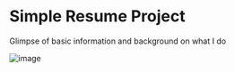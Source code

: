 # Simple Resume Project

Glimpse of basic information and background on what I do

![image](https://github.com/ITIKMAN/my-portfolio/assets/92505210/b9f12547-893a-45dd-8367-a55550755d3e)

